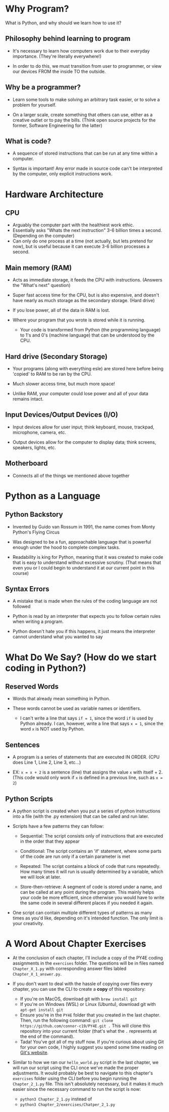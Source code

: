 # Why Program?

What is Python, and why should we learn how to use it?

## Philosophy behind learning to program

- It's necessary to learn how computers work due to their everyday importance. (They're literally everywhere!)

- In order to do this, we must transition from user to programmer, or view our devices FROM the inside TO the outside.

## Why be a programmer?

- Learn some tools to make solving an arbitrary task easier, or to solve a problem for yourself.

- On a larger scale, create something that others can use, either as a creative outlet or to pay the bills. (Think open source projects for the former, Software Engineering for the latter)

## What is code?

- A sequence of stored instructions that can be run at any time within a computer.

- Syntax is important! Any error made in source code can't be interpreted by the computer, only explicit instructions work.

# Hardware Architecture

## CPU

- Arguably the computer part with the healthiest work ethic.
- Essentially asks "Whats the next instruction" 3-6 billion times a second. (Depending on the computer)
- Can only do one process at a time (not actually, but lets pretend for now), but is useful because it can execute 3-6 billion processes a second.

## Main memory (RAM)

- Acts as immediate storage, it feeds the CPU with instructions. (Answers the "What's next" question)

- Super fast access time for the CPU, but is also expensive, and doesn't have nearly as much storage as the secondary storage. (Hard drive)

- If you lose power, all of the data in RAM is lost.

- Where your program that you wrote is stored while it is running.

  - Your code is transformed from Python (the programming language) to 1's and 0's (machine language) that can be understood by the CPU.

## Hard drive (Secondary Storage)

- Your programs (along with everything esle) are stored here before being 'copied' to RAM to be ran by the CPU.

- Much slower access time, but much more space!

- Unlike RAM, your computer could lose power and all of your data remains intact.

## Input Devices/Output Devices (I/O)

- Input devices allow for user input; think keyboard, mouse, trackpad, microphone, camera, etc.

- Output devices allow for the computer to display data; think screens, speakers, lights, etc.

## Motherboard

- Connects all of the things we mentioned above together

# Python as a Language

## Python Backstory

- Invented by Guido van Rossum in 1991, the name comes from Monty Python's Flying Circus

- Was designed to be a fun, approachable language that is powerful enough under the hood to complete complex tasks.

- Readability is king for Python, meaning that it was created to make code that is easy to understand without excessive scrutiny. (That means that even you or I could begin to understand it at our current point in this course)

## Syntax Errors

- A mistake that is made when the rules of the coding language are not followed

- Python is read by an interpreter that expects you to follow certain rules when writing a program.

- Python doesn't hate you if this happens, it just means the interpreter cannot understand what you wanted to say

# What Do We Say? (How do we start coding in Python?)

## Reserved Words

- Words that already mean something in Python.

- These words cannot be used as variable names or identifiers.
  - I can't write a line that says `if = 1`, since the word `if` is used by Python already. I can, however, write a line that says `x = 1`, since the word `x` is NOT used by Python.

## Sentences

- A program is a series of statements that are executed IN ORDER. (CPU does Line 1, Line 2, Line 3, etc...)

- EX: `x = x + 2` is a sentence (line) that assigns the value `x` with itself + 2. (This code would only work if `x` is defined in a previous line, such as `x = 2`)

## Python Scripts

- A python script is created when you put a series of python instructions into a file (with the .py extension) that can be called and run later.

- Scripts have a few patterns they can follow:

  - Sequential: The script consists only of instructions that are executed in the order that they appear

  - Conditional: The script contains an 'if' statement, where some parts of the code are run only if a certain parameter is met

  - Repeated: The script contains a block of code that runs repeatedly. How many times it will run is usually determined by a variable, which we will look at later.

  - Store-then-retrieve: A segment of code is stored under a name, and can be called at any point during the program. This mainly helps your code be more efficient, since otherwise you would have to write the same code in several different places if you needed it again.

- One script can contain multiple different types of patterns as many times as you'd like, depending on it's intended function. The only limit is your creativity.

# A Word About Chapter Exercises

- At the conclusion of each chapter, I'll include a copy of the PY4E coding assignments in the `exercises` folder. The questions will be in files named `Chapter_X_1.py` with corresponding answer files labled `Chapter_X_1_answer.py`.

- If you don't want to deal with the hassle of copying over files every chapter, you can use the CLI to create a **copy** of this repository:

  - If you're on MacOS, download git with `brew install git`
  - If you're on Windows (WSL) or Linux (Ubuntu), download git with `apt-get install git`
  - Ensure you're in the `PY4E` folder that you created in the last chapter. Then, run the following command: `git clone https://github.com/connor-c19/PY4E.git .` This will clone this repository into your current folder (that's what the `.` represents at the end of the command).
  - Tada! You've got all of my stuff now. If you're curious about using Git for your own code, I highly suggest you spend some time reading on [Git's website](https://git-scm.com/).

- Similar to how we ran our `hello_world.py` script in the last chapter, we will run our script using the CLI once we've made the proper adjustments. It would probably be best to navigate to this chapter's `exercises` folder using the CLI before you begin running the `Chapter_2_1.py` file. This isn't absolutely necessary, but it makes it much easier since the necessary command to run the script is now:
  - `python3 Chapter_2_1.py`
    instead of
  - `python3 Chapter_2/exercises/Chatper_2_1.py`
